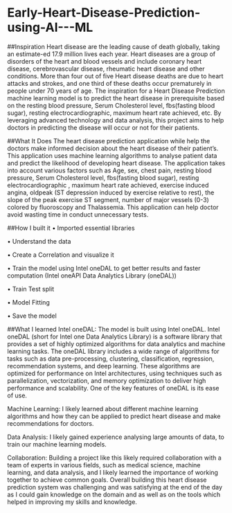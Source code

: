 # Early-Heart-Disease-Prediction-using-AI---ML
 
##Inspiration
Heart disease are the leading cause of death globally, taking an estimate-ed 17.9 million lives each year. Heart diseases are a group of disorders of the heart and blood vessels and include coronary heart disease, cerebrovascular disease, rheumatic heart disease and other conditions. More than four out of five Heart disease deaths are due to heart attacks and strokes, and one third of these deaths occur prematurely in people under 70 years of age. The inspiration for a Heart Disease Prediction machine learning model is to predict the heart disease in prerequisite based on the resting blood pressure, Serum Cholesterol level, fbs(fasting blood sugar), resting electrocardiographic, maximum heart rate achieved, etc. By leveraging advanced technology and data analysis, this project aims to help doctors in predicting the disease will occur or not for their patients.

##What It Does 
The heart disease prediction application while help the doctors make informed decision about the heart disease of their patient’s. This application uses machine learning algorithms to analyse patient data and predict the likelihood of developing heart disease. The application takes into account various factors such as Age, sex, chest pain, resting blood pressure, Serum Cholesterol level, fbs(fasting blood sugar), resting electrocardiographic , maximum heart rate achieved, exercise induced angina, oldpeak (ST depression induced by exercise relative to rest), the slope of the peak exercise ST segment, number of major vessels (0-3) colored by fluoroscopy and Thalassemia. This application can help doctor avoid wasting time in conduct unnecessary tests. 

##How I built it 
•	Imported essential libraries

•	Understand the data

•	Create a Correlation and visualize it

•	Train the model using Intel oneDAL to get better results and faster computation (Intel oneAPI Data Analytics Library (oneDAL))

•	Train Test split

•	Model Fitting

•	Save the model

##What I learned
Intel oneDAL:  The model is built using Intel oneDAL. Intel oneDAL (short for Intel one Data Analytics Library) is a software library that provides a set of highly optimized algorithms for data analytics and machine learning tasks. The oneDAL library includes a wide range of algorithms for tasks such as data pre-processing, clustering, classification, regression, recommendation systems, and deep learning. These algorithms are optimized for performance on Intel architectures, using techniques such as parallelization, vectorization, and memory optimization to deliver high performance and scalability. One of the key features of oneDAL is its ease of use.

Machine Learning:  I likely learned about different machine learning algorithms and how they can be applied to predict heart disease and make recommendations for doctors.

Data Analysis:  I likely gained experience analysing large amounts of data, to train our machine learning models.

Collaboration:  Building a project like this likely required collaboration with a team of experts in various fields, such as medical science, machine learning, and data analysis, and I likely learned the importance of working together to achieve common goals.
Overall building this heart disease prediction system was challenging and was satisfying at the end of the day as I could gain knowledge on the domain and as well as on the tools which helped in improving my skills and knowledge. 



